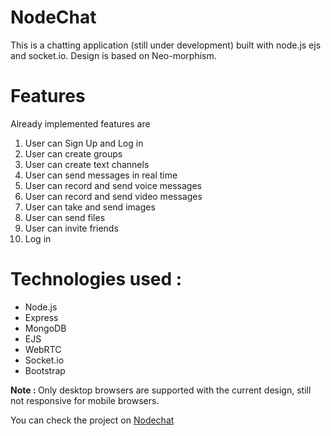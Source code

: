 # NodeChat
This is a chatting application (still under development) built with node.js ejs and socket.io. Design is based on Neo-morphism.

# Features
Already implemented features are 
<ol>
    <li>User can Sign Up and Log in</li>
    <li>User can create groups</li>
    <li>User can create text channels</li>
    <li>User can send messages in real time</li>
    <li>User can record and send voice messages</li>
    <li>User can record and send video messages</li>
    <li>User can take and send images</li>
    <li>User can send files</li>
    <li>User can invite friends</li>
    <li>Log in</li>
</ol>

# Technologies used : 
<ul>
    <li>Node.js</li>
    <li>Express</li>
    <li>MongoDB</li>
    <li>EJS</li>
    <li>WebRTC</li>
    <li>Socket.io</li>
    <li>Bootstrap</li>
</ul>

<b>Note : </b> Only desktop browsers are supported with the current design, still not responsive for mobile browsers.

You can check the project on <a href='https://nodechat231.herokuapp.com/'> Nodechat </a>
